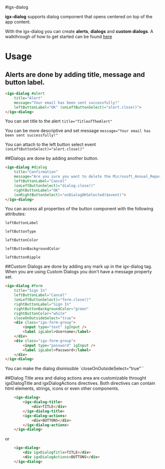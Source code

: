 #igx-dialog

**igx-dialog** supports dialog component that opens centered on top of the app content.

With the igx-dialog you can create **alerts**, **dialogs** and **custom dialogs**.
A walkthrough of how to get started can be found [here](https://www.infragistics.com/products/ignite-ui-angular/angular/components/dialog.html)

# Usage

## Alerts are done by adding title, message and button label.

```html
<igx-dialog #alert
    title="Alert"
    message="Your email has been sent successfully!"
    leftButtonLabel="OK" (onLeftButtonSelect)="alert.close()">
</igx-dialog>
```
You can set title to the alert `title="TitleofTheAlert"`

You can be more descriptive and set message `message="Your email has been sent successfully!"`

You can attach to the left button select event `(onLeftButtonSelect)="alert.close()"`


##Dialogs are done by adding another button.

```html
<igx-dialog #dialog
    title="Confirmation"
    message="Are you sure you want to delete the Microsoft_Annual_Report_2015.pdf and Microsoft_Annual_Report_2015.pdf files?"
    leftButtonLabel="Cancel"
    (onLeftButtonSelect)="dialog.close()"
    rightButtonLabel="OK"
    (onRightButtonSelect)="onDialogOKSelected($event)">
</igx-dialog>
```

You can access all properties of the button component with the following attributes:

`leftButtonLabel`

`leftButtonType`

`leftButtonColor`

`leftButtonBackgroundColor`

`leftButtonRipple`


##Custom Dialogs are done by adding any mark up in the igx-dialog tag.
When you are using Custom Dialogs you don't have a message property set.

```HTML
<igx-dialog #form
    title="Sign In"
    leftButtonLabel="Cancel"
    (onLeftButtonSelect)="form.close()"
    rightButtonLabel="Sign In"
    rightButtonBackgroundColor="green"
    rightButtonColor="white"
    closeOnOutsideSelect="true">
    <div class="igx-form-group">
        <input type="text" igInput />
        <label igLabel>Username</label>
    </div>
    <div class="igx-form-group">
        <input type="password" igInput />
        <label igLabel>Password</label>
    </div>
</igx-dialog>
```

You can make the dialog dismissible `closeOnOutsideSelect="true"``

##Dialog Title area and dialog actions area are customizable throught igxDialogTitle and igxDialogActions directives.
Both directives can contain html elements, strings, icons or even other components.
```HTML
    <igx-dialog>
        <igx-dialog-title>
            <div>TITLE</div>
        </igx-dialog-title>
        <igx-dialog-actions>
            <div>BUTTONS</div>
        </igx-dialog-actions>
    </igx-dialog>
```
or
```HTML
    <igx-dialog>
        <div igxDialogTitle>TITLE</div>
        <div igxDialogActions>BUTTONS</div>
    </igx-dialog>
```

